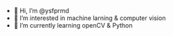 - 👋 Hi, I’m @ysfprmd
- 👀 I’m interested in machine larning & computer vision
- 🌱 I’m currently learning openCV & Python

<!---
permadiyusuf/permadiyusuf is a ✨ special ✨ repository because its `README.md` (this file) appears on your GitHub profile.
You can click the Preview link to take a look at your changes.
--->
